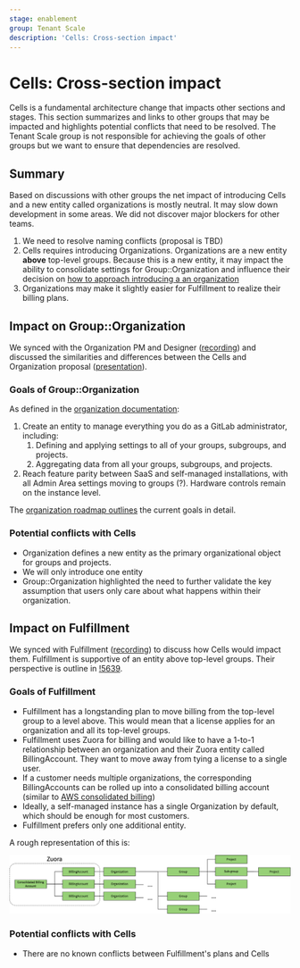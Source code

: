 ```yaml
---
stage: enablement
group: Tenant Scale
description: 'Cells: Cross-section impact'
---
```


# Cells: Cross-section impact

Cells is a fundamental architecture change that impacts other sections and stages. This section summarizes and links to other groups that may be impacted and highlights potential conflicts that need to be resolved. The Tenant Scale group is not responsible for achieving the goals of other groups but we want to ensure that dependencies are resolved.

## Summary

Based on discussions with other groups the net impact of introducing Cells and a new entity called organizations is mostly neutral. It may slow down development in some areas. We did not discover major blockers for other teams.

1. We need to resolve naming conflicts (proposal is TBD)
1. Cells requires introducing Organizations. Organizations are a new entity **above** top-level groups. Because this is a new entity, it may impact the ability to consolidate settings for Group::Organization and influence their decision on [how to approach introducing a an organization](https://gitlab.com/gitlab-org/gitlab/-/issues/376285#approach-2-organization-is-built-on-top-of-top-level-groups)
1. Organizations may make it slightly easier for Fulfillment to realize their billing plans.

## Impact on Group::Organization

We synced with the Organization PM and Designer ([recording](https://youtu.be/b5Opn9cFWFk)) and discussed the similarities and differences between the Cells and Organization proposal ([presentation](https://docs.google.com/presentation/d/1FsUi22Up15b_tu6p2m-yLML3hCZ3rgrZrmzJAxUsNmU/edit?usp=sharing)).

### Goals of Group::Organization

As defined in the [organization documentation](../../../user/organization/index.md):

1. Create an entity to manage everything you do as a GitLab administrator, including:
   1. Defining and applying settings to all of your groups, subgroups, and projects.
   1. Aggregating data from all your groups, subgroups, and projects.
1. Reach feature parity between SaaS and self-managed installations, with all Admin Area settings moving to groups (?). Hardware controls remain on the instance level.

The [organization roadmap outlines](https://gitlab.com/gitlab-org/gitlab/-/issues/368237#high-level-goals) the current goals in detail.

### Potential conflicts with Cells

- Organization defines a new entity as the primary organizational object for groups and projects.
- We will only introduce one entity
- Group::Organization highlighted the need to further validate the key assumption that users only care about what happens within their organization.

## Impact on Fulfillment

We synced with Fulfillment ([recording](https://youtu.be/FkQF3uF7vTY)) to discuss how Cells would impact them. Fulfillment is supportive of an entity above top-level groups. Their perspective is outline in [!5639](https://gitlab.com/gitlab-org/customers-gitlab-com/-/merge_requests/5639/diffs).

### Goals of Fulfillment

- Fulfillment has a longstanding plan to move billing from the top-level group to a level above. This would mean that a license applies for an organization and all its top-level groups.
- Fulfillment uses Zuora for billing and would like to have a 1-to-1 relationship between an organization and their Zuora entity called BillingAccount. They want to move away from tying a license to a single user.
- If a customer needs multiple organizations, the corresponding BillingAccounts can be rolled up into a consolidated billing account (similar to [AWS consolidated billing](https://docs.aws.amazon.com/awsaccountbilling/latest/aboutv2/consolidated-billing.html))
- Ideally, a self-managed instance has a single Organization by default, which should be enough for most customers.
- Fulfillment prefers only one additional entity.

A rough representation of this is:

![Cells and Fulfillment](images/pods-and-fulfillment.png)

### Potential conflicts with Cells

- There are no known conflicts between Fulfillment's plans and Cells
